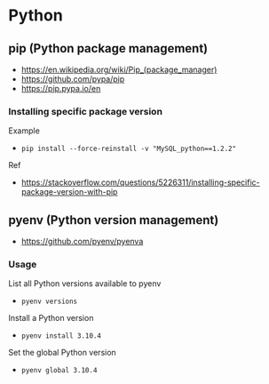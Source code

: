 # Python

## pip (Python package management)
- https://en.wikipedia.org/wiki/Pip_(package_manager)
- https://github.com/pypa/pip
- https://pip.pypa.io/en

### Installing specific package version
Example
- `pip install --force-reinstall -v "MySQL_python==1.2.2"`

Ref
- https://stackoverflow.com/questions/5226311/installing-specific-package-version-with-pip


## pyenv (Python version management)
- https://github.com/pyenv/pyenva

### Usage
List all Python versions available to pyenv
- `pyenv versions`

Install a Python version
- `pyenv install 3.10.4`

Set the global Python version
- `pyenv global 3.10.4`
